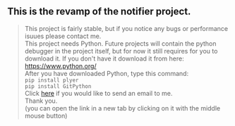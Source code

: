 ## This is the revamp of the notifier project.
>This project is fairly stable, but if you notice any bugs or performance isuues please contact me.<br>
>This project needs Python. Future projects will contain the python debugger in the project itself, but for now it still requires for you to download it. If you don't have it download it from here: https://www.python.org/<br>
>After you have downloaded Python, type this command:<br>
>`pip install plyer`<br>
>`pip install GitPython`<br>
>Click [here](https://mail.google.com/mail/?view=cm&fs=1&to=borbelygergo06@gmail.com&su=Feedback%20on%20re_notifier&body=Type%20your%20feedback%20here) if you would like to send an email to me.<br>
>Thank you.<br>
>(you can open the link in a new tab by clicking on it with the middle mouse button)
